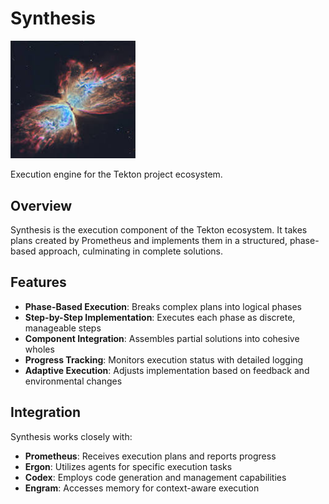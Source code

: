 # Synthesis

<img src="images/icon.jpg" alt="Synthesis Nebula Icon" width="200"/>

Execution engine for the Tekton project ecosystem.

## Overview

Synthesis is the execution component of the Tekton ecosystem. It takes plans created by Prometheus and implements them in a structured, phase-based approach, culminating in complete solutions.

## Features

- **Phase-Based Execution**: Breaks complex plans into logical phases
- **Step-by-Step Implementation**: Executes each phase as discrete, manageable steps
- **Component Integration**: Assembles partial solutions into cohesive wholes
- **Progress Tracking**: Monitors execution status with detailed logging
- **Adaptive Execution**: Adjusts implementation based on feedback and environmental changes

## Integration

Synthesis works closely with:
- **Prometheus**: Receives execution plans and reports progress
- **Ergon**: Utilizes agents for specific execution tasks
- **Codex**: Employs code generation and management capabilities
- **Engram**: Accesses memory for context-aware execution
